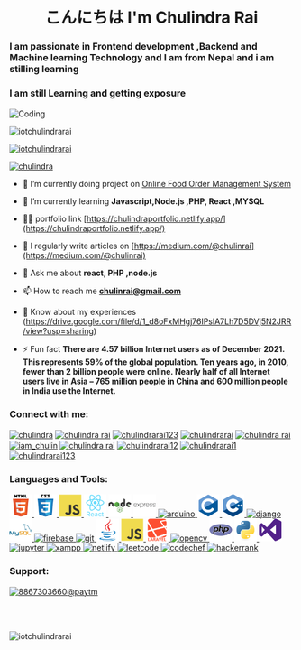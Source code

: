 
<h1 align="center"> こんにちは I'm Chulindra Rai</h1>
<h3 align="left">I am  passionate in Frontend development ,Backend and Machine learning Technology and I am  from Nepal and i am stilling learning </h3>
<h3 align="left">I am  still Learning and getting exposure </h3>
<img align="center" alt="Coding" width="300" src="https://media.tenor.com/whgQwNlVvNkAAAAi/xero-code.gif">
<p align="left"> <img src="https://komarev.com/ghpvc/?username=iotchulindrarai&label=Profile%20views&color=0e75b6&style=flat" alt="iotchulindrarai" /> </p>
<p align="left"> <a href="https://github.com/ryo-ma/github-profile-trophy"><img src="https://github-profile-trophy.vercel.app/?username=iotchulindrarai" alt="iotchulindrarai" /></a> </p>
<p align="left"> <a href="https://twitter.com/chulindra" target="blank"><img src="https://img.shields.io/twitter/follow/chulindra?logo=twitter&style=for-the-badge" alt="chulindra" /></a> </p>

- 🔭 I’m currently doing project on [ Online Food Order Management System  ](https://github.com/IotchulindraRai/Online-Food-Ordering-System-using-PHP)

- 🌱 I’m currently learning **Javascript,Node.js ,PHP, React ,MYSQL**

- 👨‍💻 portfolio link [https://chulindraportfolio.netlify.app/](https://chulindraportfolio.netlify.app/)

- 📝 I regularly write articles on [https://medium.com/@chulinrai](https://medium.com/@chulinrai)

- 💬 Ask me about **react, PHP ,node.js**

- 📫 How to reach me **chulinrai@gmail.com**

- 📄 Know about my experiences (https://drive.google.com/file/d/1_d8oFxMHgj76IPslA7Lh7D5DVj5N2JRR/view?usp=sharing)

- ⚡ Fun fact **There are 4.57 billion Internet users as of December 2021. This represents 59% of the global population. Ten years ago, in 2010, fewer than 2 billion people were online. Nearly half of all Internet users live in Asia – 765 million people in China and 600 million people in India use the Internet.**

<h3 align="left">Connect with me:</h3>
<p align="left">
<a href="https://twitter.com/chulindra" target="blank"><img align="center" src="https://raw.githubusercontent.com/rahuldkjain/github-profile-readme-generator/master/src/images/icons/Social/twitter.svg" alt="chulindra" height="30" width="40" /></a>
<a href="https://linkedin.com/in/chulindra rai" target="blank"><img align="center" src="https://raw.githubusercontent.com/rahuldkjain/github-profile-readme-generator/master/src/images/icons/Social/linked-in-alt.svg" alt="chulindra rai" height="30" width="40" /></a>
<a href="https://codesandbox.com/chulindrarai123" target="blank"><img align="center" src="https://raw.githubusercontent.com/rahuldkjain/github-profile-readme-generator/master/src/images/icons/Social/codesandbox.svg" alt="chulindrarai123" height="30" width="40" /></a>
<a href="https://kaggle.com/chulindrarai" target="blank"><img align="center" src="https://raw.githubusercontent.com/rahuldkjain/github-profile-readme-generator/master/src/images/icons/Social/kaggle.svg" alt="chulindrarai" height="30" width="40" /></a>
<a href="https://fb.com/chulindra rai" target="blank"><img align="center" src="https://raw.githubusercontent.com/rahuldkjain/github-profile-readme-generator/master/src/images/icons/Social/facebook.svg" alt="chulindra rai" height="30" width="40" /></a>
<a href="https://instagram.com/iam_chulin" target="blank"><img align="center" src="https://raw.githubusercontent.com/rahuldkjain/github-profile-readme-generator/master/src/images/icons/Social/instagram.svg" alt="iam_chulin" height="30" width="40" /></a>
<a href="https://www.youtube.com/c/chulindra rai" target="blank"><img align="center" src="https://raw.githubusercontent.com/rahuldkjain/github-profile-readme-generator/master/src/images/icons/Social/youtube.svg" alt="chulindra rai" height="30" width="40" /></a>
<a href="https://www.codechef.com/users/chulindrarai12" target="blank"><img align="center" src="https://cdn.jsdelivr.net/npm/simple-icons@3.1.0/icons/codechef.svg" alt="chulindrarai12" height="30" width="40" /></a>
<a href="https://www.hackerrank.com/chulindrarai1" target="blank"><img align="center" src="https://raw.githubusercontent.com/rahuldkjain/github-profile-readme-generator/master/src/images/icons/Social/hackerrank.svg" alt="chulindrarai1" height="30" width="40" /></a>
<a href="https://www.leetcode.com/chulindrarai123" target="blank"><img align="center" src="https://raw.githubusercontent.com/rahuldkjain/github-profile-readme-generator/master/src/images/icons/Social/leet-code.svg" alt="chulindrarai123" height="30" width="40" /></a>
</p>

<h3 align="left">Languages and Tools:</h3>
<p align="left">
  <a href="https://www.w3schools.com/html/" target="_blank" rel="noreferrer">
    <img src="https://raw.githubusercontent.com/devicons/devicon/master/icons/html5/html5-original-wordmark.svg" alt="html5" width="40" height="40"/>
  </a>
  <a href="https://www.w3schools.com/css/" target="_blank" rel="noreferrer">
    <img src="https://raw.githubusercontent.com/devicons/devicon/master/icons/css3/css3-original-wordmark.svg" alt="css3" width="40" height="40"/>
  </a>
  <a href="https://developer.mozilla.org/en-US/docs/Web/JavaScript" target="_blank" rel="noreferrer">
    <img src="https://raw.githubusercontent.com/devicons/devicon/master/icons/javascript/javascript-original.svg" alt="javascript" width="40" height="40"/>
  </a>
  <a href="https://reactjs.org/" target="_blank" rel="noreferrer">
    <img src="https://raw.githubusercontent.com/devicons/devicon/master/icons/react/react-original-wordmark.svg" alt="react" width="40" height="40"/>
  </a>
  <a href="https://www.nodejs.org" target="_blank" rel="noreferrer">
    <img src="https://raw.githubusercontent.com/devicons/devicon/master/icons/nodejs/nodejs-original-wordmark.svg" alt="nodejs" width="40" height="40"/>
  </a>
  <a href="https://www.expressjs.com" target="_blank" rel="noreferrer">
    <img src="https://raw.githubusercontent.com/devicons/devicon/master/icons/express/express-original-wordmark.svg" alt="express" width="40" height="40"/>
  </a> <a href="https://www.arduino.cc/" target="_blank" rel="noreferrer"> <img src="https://cdn.worldvectorlogo.com/logos/arduino-1.svg" alt="arduino" width="40" height="40"/> </a> <a href="https://www.cprogramming.com/" target="_blank" rel="noreferrer"> <img src="https://raw.githubusercontent.com/devicons/devicon/master/icons/c/c-original.svg" alt="c" width="40" height="40"/>  </a> <a href="https://www.w3schools.com/cpp/" target="_blank" rel="noreferrer"> <img src="https://raw.githubusercontent.com/devicons/devicon/master/icons/cplusplus/cplusplus-original.svg" alt="cplusplus" width="40" height="40"/> </a>  <a href="https://www.djangoproject.com/" target="_blank" rel="noreferrer"> <img src="https://cdn.worldvectorlogo.com/logos/django.svg" alt="django" width="40" height="40"/> </a> <a href="https://www.mysql.com/" target="_blank" rel="noreferrer"> <img src="https://raw.githubusercontent.com/devicons/devicon/master/icons/mysql/mysql-original-wordmark.svg" alt="mysql" width="40" height="40"/> </a> <a href="https://firebase.google.com/" target="_blank" rel="noreferrer"> <img src="https://www.vectorlogo.zone/logos/firebase/firebase-icon.svg" alt="firebase" width="40" height="40"/> </a><a href="https://git-scm.com/" target="_blank" rel="noreferrer"> <img src="https://www.vectorlogo.zone/logos/git-scm/git-scm-icon.svg" alt="git" width="40" height="40"/> <a href="https://www.java.com" target="_blank" rel="noreferrer"> <img src="https://raw.githubusercontent.com/devicons/devicon/master/icons/java/java-original.svg" alt="java" width="40" height="40"/> </a> <a href="https://developer.mozilla.org/en-US/docs/Web/JavaScript" target="_blank" rel="noreferrer"> <img src="https://raw.githubusercontent.com/devicons/devicon/master/icons/javascript/javascript-original.svg" alt="javascript" width="40" height="40"/> </a> <a href="https://laravel.com/" target="_blank" rel="noreferrer"> <img src="https://raw.githubusercontent.com/devicons/devicon/master/icons/laravel/laravel-plain-wordmark.svg" alt="laravel" width="40" height="40"/> </a> <a href="https://opencv.org/" target="_blank" rel="noreferrer"> <img src="https://www.vectorlogo.zone/logos/opencv/opencv-icon.svg" alt="opencv" width="40" height="40"/> </a> <a href="https://www.php.net" target="_blank" rel="noreferrer"> <img src="https://raw.githubusercontent.com/devicons/devicon/master/icons/php/php-original.svg" alt="php" width="40" height="40"/> </a> <a href="https://www.python.org" target="_blank" rel="noreferrer"> <img src="https://raw.githubusercontent.com/devicons/devicon/master/icons/python/python-original.svg" alt="python" width="40" height="40"/> </a><a href="https://code.visualstudio.com/" target="_blank" rel="noreferrer">
    <img src="https://raw.githubusercontent.com/devicons/devicon/master/icons/visualstudio/visualstudio-plain.svg" alt="vscode" width="40" height="40"/>
  </a><a href="https://jupyter.org/" target="_blank" rel="noreferrer"> <img src="https://upload.wikimedia.org/wikipedia/commons/thumb/3/38/Jupyter_logo.svg/1200px-Jupyter_logo.svg.png" alt="jupyter" width="40" height="40"/></a><a href="https://www.apachefriends.org/index.html" target="_blank" rel="noreferrer">
    <img src="https://avatars.githubusercontent.com/u/347129" alt="xampp" width="40" height="40"/></a><a href="https://www.netlify.com/" target="_blank" rel="noreferrer"> <img src="https://www.vectorlogo.zone/logos/netlify/netlify-icon.svg" alt="netlify" width="40" height="40"/>
  </a><a href="https://leetcode.com/" target="_blank" rel="noreferrer">
    <img src="https://upload.wikimedia.org/wikipedia/commons/1/19/LeetCode_logo_black.png" alt="leetcode" width="40" height="40"/>
  </a>
  <a href="https://www.codechef.com/" target="_blank" rel="noreferrer">
    <img src="https://s3.amazonaws.com/codechef_shared/sites/all/themes/abessive/logo.svg" alt="codechef" width="40" height="40"/>
  </a>
  <a href="https://www.hackerrank.com/" target="_blank" rel="noreferrer">
    <img src="https://upload.wikimedia.org/wikipedia/commons/6/65/HackerRank_logo.png" alt="hackerrank" width="40" height="40"/>
  </a>
</p>

<h3 align="left">Support:</h3>
<p><a href="https://www.buymeacoffee.com/chulindra"> 
  <img align="center" src="https://cdn.buymeacoffee.com/buttons/v2/default-yellow.png" height="50" width="200" alt="8867303660@paytm" /></a></p><br><br>
<p><img src="https://github-readme-streak-stats.herokuapp.com/?user=iotchulindrarai" alt="iotchulindrarai" /img></p>



                                                                                                                                                                                                                                                                                                                                                                                                                                                                                                                                                                                                                                                                                                                                                                                                                                                                                                                                                                                                                                                                                                                                                                                                                                                                                                                                                                                                                                                                                                                                                                                                                                                                                                                                                                                                                                                                                                                                                                                                                                                                                                                                                                                                                                                                                                                                                                                                                                                                                                                                                                                                                                                                                                                                                                                                                                                                                                                                                                                                                                                                                                                                                                                                                                                   
